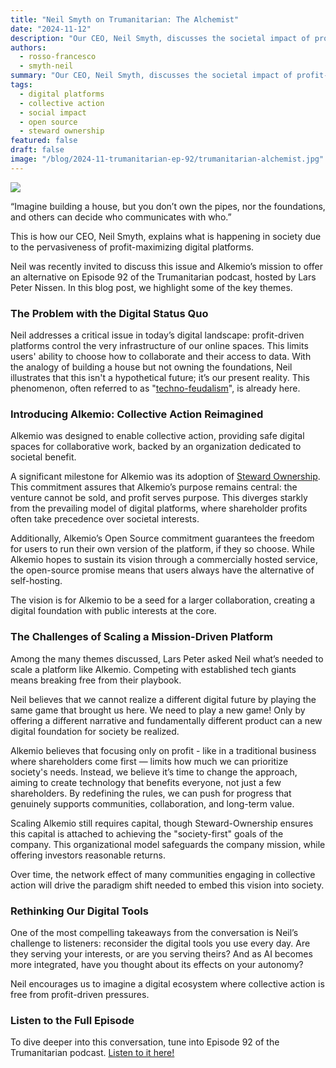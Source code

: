 ```yaml
---
title: "Neil Smyth on Trumanitarian: The Alchemist"
date: "2024-11-12"
description: "Our CEO, Neil Smyth, discusses the societal impact of profit-driven digital platforms and Alkemio's mission to offer an alternative on the Trumanitarian podcast."
authors:
  - rosso-francesco
  - smyth-neil
summary: "Our CEO, Neil Smyth, discusses the societal impact of profit-driven digital platforms and Alkemio's mission to offer an alternative on the Trumanitarian podcast."
tags:
  - digital platforms
  - collective action
  - social impact
  - open source
  - steward ownership
featured: false
draft: false
image: "/blog/2024-11-trumanitarian-ep-92/trumanitarian-alchemist.jpg"
---
```


[![](/blog/2024-11-trumanitarian-ep-92/header.png)](https://trumanitarian.org/captivate-podcast/92-alkemio/)

“Imagine building a house, but you don’t own the pipes, nor the foundations, and others can decide who communicates with who.”

This is how our CEO, Neil Smyth, explains what is happening in society due to the pervasiveness of profit-maximizing digital platforms.

Neil was recently invited to discuss this issue and Alkemio’s mission to offer an alternative on Episode 92 of the Trumanitarian podcast, hosted by Lars Peter Nissen. In this blog post, we highlight some of the key themes.

### The Problem with the Digital Status Quo

Neil addresses a critical issue in today’s digital landscape: profit-driven platforms control the very infrastructure of our online spaces. This limits users' ability to choose how to collaborate and their access to data. With the analogy of building a house but not owning the foundations, Neil illustrates that this isn't a hypothetical future; it’s our present reality. This phenomenon, often referred to as "[techno-feudalism](https://www.wired.com/story/yanis-varoufakis-technofeudalism-interview/)", is already here.

### Introducing Alkemio: Collective Action Reimagined

Alkemio was designed to enable collective action, providing safe digital spaces for collaborative work, backed by an organization dedicated to societal benefit.

A significant milestone for Alkemio was its adoption of [Steward Ownership](https://purpose-economy.org/en/whats-steward-ownership/). This commitment assures that Alkemio’s purpose remains central: the venture cannot be sold, and profit serves purpose. This diverges starkly from the prevailing model of digital platforms, where shareholder profits often take precedence over societal interests.

Additionally, Alkemio’s Open Source commitment guarantees the freedom for users to run their own version of the platform, if they so choose. While Alkemio hopes to sustain its vision through a commercially hosted service, the open-source promise means that users always have the alternative of self-hosting.

The vision is for Alkemio to be a seed for a larger collaboration, creating a digital foundation with public interests at the core.

### The Challenges of Scaling a Mission-Driven Platform

Among the many themes discussed, Lars Peter asked Neil what’s needed to scale a platform like Alkemio. Competing with established tech giants means breaking free from their playbook.

Neil believes that we cannot realize a different digital future by playing the same game that brought us here. We need to play a new game! Only by offering a different narrative and fundamentally different product can a new digital foundation for society be realized.

Alkemio believes that focusing only on profit - like in a traditional business where shareholders come first — limits how much we can prioritize society's needs. Instead, we believe it’s time to change the approach, aiming to create technology that benefits everyone, not just a few shareholders. By redefining the rules, we can push for progress that genuinely supports communities, collaboration, and long-term value.

Scaling Alkemio still requires capital, though Steward-Ownership ensures this capital is attached to achieving the "society-first" goals of the company. This organizational model safeguards the company mission, while offering investors reasonable returns.

Over time, the network effect of many communities engaging in collective action will drive the paradigm shift needed to embed this vision into society.

### Rethinking Our Digital Tools

One of the most compelling takeaways from the conversation is Neil’s challenge to listeners: reconsider the digital tools you use every day. Are they serving your interests, or are you serving theirs? And as AI becomes more integrated, have you thought about its effects on your autonomy?

Neil encourages us to imagine a digital ecosystem where collective action is free from profit-driven pressures.

### Listen to the Full Episode

To dive deeper into this conversation, tune into Episode 92 of the Trumanitarian podcast. [Listen to it here!](https://trumanitarian.org/episodes/92-alkemio/)
